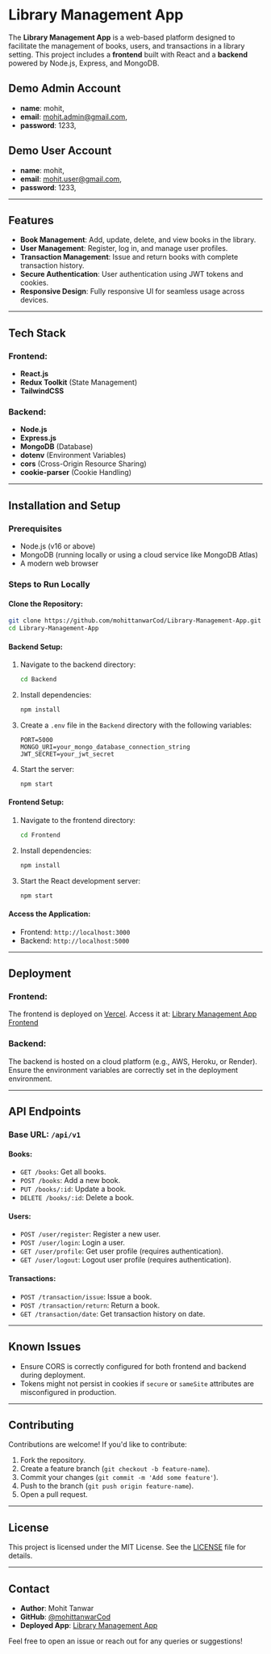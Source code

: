 # Library Management App

The **Library Management App** is a web-based platform designed to facilitate the management of books, users, and transactions in a library setting. This project includes a **frontend** built with React and a **backend** powered by Node.js, Express, and MongoDB.

## Demo Admin Account 

- **name**: mohit,
- **email**: mohit.admin@gmail.com,
- **password**: 1233,
   
## Demo User Account 

- **name**: mohit,
- **email**: mohit.user@gmail.com,
- **password**: 1233,

---

## Features

- **Book Management**: Add, update, delete, and view books in the library.
- **User Management**: Register, log in, and manage user profiles.
- **Transaction Management**: Issue and return books with complete transaction history.
- **Secure Authentication**: User authentication using JWT tokens and cookies.
- **Responsive Design**: Fully responsive UI for seamless usage across devices.

---

## Tech Stack

### Frontend:
- **React.js**
- **Redux Toolkit** (State Management)
- **TailwindCSS**

### Backend:
- **Node.js**
- **Express.js**
- **MongoDB** (Database)
- **dotenv** (Environment Variables)
- **cors** (Cross-Origin Resource Sharing)
- **cookie-parser** (Cookie Handling)

---

## Installation and Setup

### Prerequisites

- Node.js (v16 or above)
- MongoDB (running locally or using a cloud service like MongoDB Atlas)
- A modern web browser

### Steps to Run Locally

#### Clone the Repository:
```bash
git clone https://github.com/mohittanwarCod/Library-Management-App.git
cd Library-Management-App
```

#### Backend Setup:
1. Navigate to the backend directory:
   ```bash
   cd Backend
   ```
2. Install dependencies:
   ```bash
   npm install
   ```
3. Create a `.env` file in the `Backend` directory with the following variables:
   ```env
   PORT=5000
   MONGO_URI=your_mongo_database_connection_string
   JWT_SECRET=your_jwt_secret
   ```
4. Start the server:
   ```bash
   npm start
   ```

#### Frontend Setup:
1. Navigate to the frontend directory:
   ```bash
   cd Frontend
   ```
2. Install dependencies:
   ```bash
   npm install
   ```
3. Start the React development server:
   ```bash
   npm start
   ```

#### Access the Application:
- Frontend: `http://localhost:3000`
- Backend: `http://localhost:5000`

---

## Deployment

### Frontend:
The frontend is deployed on [Vercel](https://vercel.com/). Access it at:
[Library Management App Frontend](https://library-management-app-red.vercel.app)

### Backend:
The backend is hosted on a cloud platform (e.g., AWS, Heroku, or Render). Ensure the environment variables are correctly set in the deployment environment.

---

## API Endpoints

### Base URL: `/api/v1`

#### Books:
- `GET /books`: Get all books.
- `POST /books`: Add a new book.
- `PUT /books/:id`: Update a book.
- `DELETE /books/:id`: Delete a book.

#### Users:
- `POST /user/register`: Register a new user.
- `POST /user/login`: Login a user.
- `GET /user/profile`: Get user profile (requires authentication).
- `GET /user/logout`: Logout user profile (requires authentication).

#### Transactions:
- `POST /transaction/issue`: Issue a book.
- `POST /transaction/return`: Return a book.
- `GET /transaction/date`: Get transaction history on date.

---

## Known Issues

- Ensure CORS is correctly configured for both frontend and backend during deployment.
- Tokens might not persist in cookies if `secure` or `sameSite` attributes are misconfigured in production.

---

## Contributing

Contributions are welcome! If you'd like to contribute:
1. Fork the repository.
2. Create a feature branch (`git checkout -b feature-name`).
3. Commit your changes (`git commit -m 'Add some feature'`).
4. Push to the branch (`git push origin feature-name`).
5. Open a pull request.

---

## License

This project is licensed under the MIT License. See the [LICENSE](LICENSE) file for details.

---

## Contact

- **Author**: Mohit Tanwar
- **GitHub**: [@mohittanwarCod](https://github.com/mohittanwarCod)
- **Deployed App**: [Library Management App](https://library-management-app-red.vercel.app)

Feel free to open an issue or reach out for any queries or suggestions!
